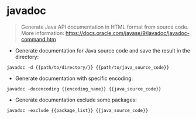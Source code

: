 # javadoc

> Generate Java API documentation in HTML format from source code.
> More information: <https://docs.oracle.com/javase/9/javadoc/javadoc-command.htm>

- Generate documentation for Java source code and save the result in the directory:

`javadoc -d {{path/to/directory/}} {{path/to/java_source_code}}`

- Generate documentation with specific encoding:

`javadoc -docencoding {{encoding_name}} {{java_source_code}}`

- Generate documentation exclude some packages:

`javadoc -exclude {{package_list}} {{java_source_code}}`
